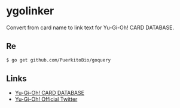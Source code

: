 # ygolinker
Convert from card name to link text for Yu-Gi-Oh! CARD DATABASE.

## Re
```bash
$ go get github.com/PuerkitoBio/goquery
```

## Links
* [Yu-Gi-Oh! CARD DATABASE](https://www.db.yugioh-card.com/yugiohdb/)
* [Yu-Gi-Oh! Official Twitter](https://twitter.com/yugioh_ocg_info)